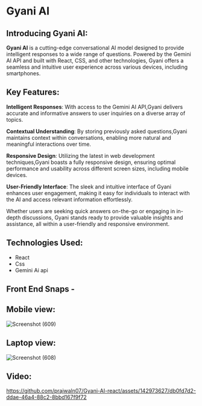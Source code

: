 # Gyani AI

## Introducing  Gyani AI:

**Gyani AI** is a cutting-edge conversational AI model designed to provide intelligent responses to a wide range of questions. Powered by the Gemini AI API and built with React, CSS, and other technologies, Gyani offers a seamless and intuitive user experience across various devices, including smartphones.

## Key Features:

**Intelligent Responses**: With access to the Gemini AI API,Gyani delivers accurate and informative answers to user inquiries on a diverse array of topics.

**Contextual Understanding**: By storing previously asked questions,Gyani maintains context within conversations, enabling more natural and meaningful interactions over time.

**Responsive Design**: Utilizing the latest in web development techniques,Gyani boasts a fully responsive design, ensuring optimal performance and usability across different screen sizes, including mobile devices.

**User-Friendly Interface**: The sleek and intuitive interface of Gyani enhances user engagement, making it easy for individuals to interact with the AI and access relevant information effortlessly.

Whether users are seeking quick answers on-the-go or engaging in in-depth discussions, Gyani stands ready to provide valuable insights and assistance, all within a user-friendly and responsive environment.

## Technologies Used:
* React
* Css
* Gemini Ai api

## Front End Snaps -

## Mobile view:
![Screenshot (609)](https://github.com/prajwaln07/Gyani-AI-react/assets/142973627/6902565a-58d8-4a63-a820-be5f4236f438)
## Laptop view:
![Screenshot (608)](https://github.com/prajwaln07/Gyani-AI-react/assets/142973627/9bb1a6f0-7f44-4cfb-a2c1-edb22b8bfb29)
## Video:
https://github.com/prajwaln07/Gyani-AI-react/assets/142973627/db0fd7d2-ddae-46a4-88c2-8bbd167f9f72

